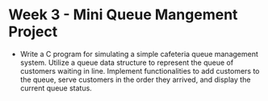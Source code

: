# Week 3 - Mini Queue Mangement Project

* Write a C program for simulating a simple cafeteria queue management system. Utilize a queue data structure to represent the queue of customers waiting in line. Implement functionalities to add customers to the queue, serve customers in the order they arrived, and display the current queue status.
